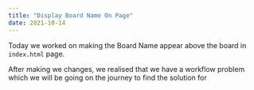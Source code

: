 ```yaml
---
title: "Display Board Name On Page"
date: 2021-10-14
---
```


Today we worked on making the Board Name appear above the board in `index.html` page.

After making we changes, we realised that we have a workflow problem which we will be going on the journey to find the solution for

